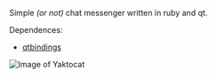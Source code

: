 Simple *(or not)* chat messenger written in ruby and qt.

Dependences:
* [qtbindings](https://github.com/ryanmelt/qtbindings)

![Image of Yaktocat](http://puu.sh/u98aQ/4ae653fe17.png)